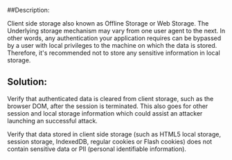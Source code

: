 ##Description:

Client side storage also known as Offline Storage or Web Storage. The Underlying storage mechanism may vary from one
user agent to the next. In other words, any authentication your application requires can
be bypassed by a user with local privileges to the machine on which the data is stored.
Therefore, it's recommended not to store any sensitive information in local storage.

## Solution:

Verify that authenticated data is cleared from client storage, such as the browser DOM, after the
session is terminated. This also goes for other session and local storage information which could
assist an attacker launching an successful attack.

Verify that data stored in client side storage (such as HTML5 local storage, session storage, IndexedDB, regular
cookies or Flash cookies) does not contain sensitive data or PII (personal identifiable information).


